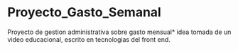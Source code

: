 # Proyecto_Gasto_Semanal

Proyecto de gestion administrativa sobre gasto mensual* idea tomada de un video educacional, escrito en tecnologias del front end.
